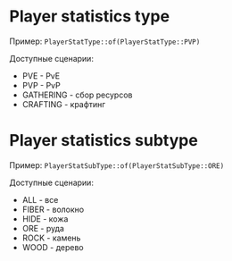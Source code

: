 # Player statistics type

Пример: ```PlayerStatType::of(PlayerStatType::PVP)```

Доступные сценарии:
* PVE - PvE
* PVP - PvP
* GATHERING - сбор ресурсов
* CRAFTING - крафтинг
 
# Player statistics subtype
 
Пример: ```PlayerStatSubType::of(PlayerStatSubType::ORE)```

Доступные сценарии:
* ALL - все
* FIBER - волокно
* HIDE - кожа
* ORE - руда
* ROCK - камень
* WOOD - дерево